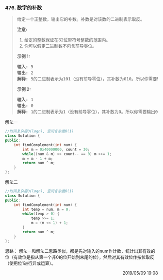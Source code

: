 ### 476. 数字的补数
> <div class="content__2ebE"><div><p>给定一个正整数，输出它的补数。补数是对该数的二进制表示取反。</p>
> 
> <p><strong>注意:</strong></p>
> 
> <ol>
> 	<li>给定的整数保证在32位带符号整数的范围内。</li>
> 	<li>你可以假定二进制数不包含前导零位。</li>
> </ol>
> 
> <p><strong>示例 1:</strong></p>
> 
> <pre><strong>输入:</strong> 5
> <strong>输出:</strong> 2
> <strong>解释:</strong> 5的二进制表示为101（没有前导零位），其补数为010。所以你需要输出2。
> </pre>
> 
> <p><strong>示例 2:</strong></p>
> 
> <pre><strong>输入:</strong> 1
> <strong>输出:</strong> 0
> <strong>解释:</strong> 1的二进制表示为1（没有前导零位），其补数为0。所以你需要输出0。
> </pre>
> </div></div>

解法一
```cpp
//时间复杂度O(logn), 空间复杂度O(1)
class Solution {
public:
    int findComplement(int num) {
        int m = 0x40000000, count = 30;
        while((num & m) >> count-- == 0) m >>= 1;
        m = m - 1 + m;
        return num ^ m;
    }
};
```

解法二
```cpp
//时间复杂度O(logn), 空间复杂度O(1)
class Solution {
public:
    int findComplement(int num) {
        int temp = num, m = 0;
        while(temp > 0) {
            temp >>= 1;
            m = (m << 1) + 1;
        }
        return num ^ m;
    }
};
```

思路：
解法一和解法二思路类似，都是先对输入的num作计数，统计出其有效的位（有效位是指从第一个非0的位开始到末尾的位），然后对其有效位作按位取反（使用位1进行异或运算）。

<div style="text-align: right"> 2019/05/09 19:08 </div>

